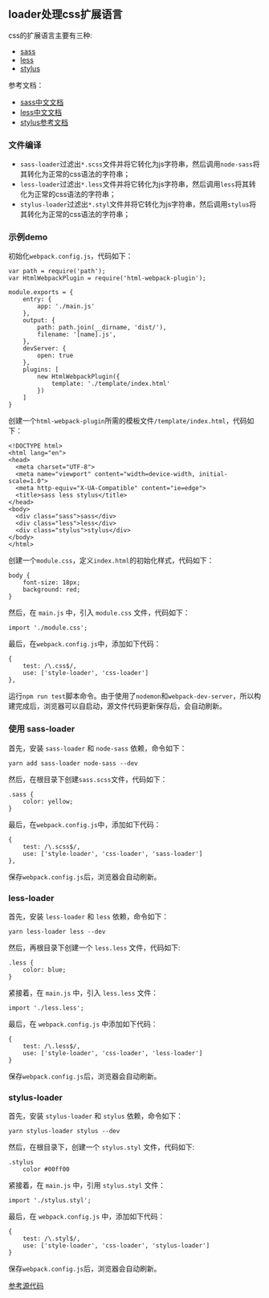 ## loader处理css扩展语言

css的扩展语言主要有三种:

* [sass](https://github.com/sass/sass)
* [less](https://github.com/less/less.js)
* [stylus](https://github.com/stylus/stylus)

参考文档：

* [sass中文文档](https://www.sass.hk/docs/)
* [less中文文档](http://lesscss.cn/)
* [stylus参考文档](http://stylus-lang.com/)

### 文件编译

* `sass-loader`过滤出`*.scss`文件并将它转化为js字符串，然后调用`node-sass`将其转化为正常的css语法的字符串；
* `less-loader`过滤出`*.less`文件并将它转化为js字符串，然后调用`less`将其转化为正常的css语法的字符串；
* `stylus-loader`过滤出`*.styl`文件并将它转化为js字符串，然后调用`stylus`将其转化为正常的css语法的字符串；

### 示例demo


初始化`webpack.config.js`，代码如下：

```
var path = require('path');
var HtmlWebpackPlugin = require('html-webpack-plugin');

module.exports = {
    entry: {
        app: './main.js'
    },
    output: {
        path: path.join(__dirname, 'dist/'),
        filename: '[name].js',
    },
    devServer: {
        open: true
    },
    plugins: [
        new HtmlWebpackPlugin({
            template: './template/index.html'
        })
    ]
}
```

创建一个`html-webpack-plugin`所需的模板文件`/template/index.html`，代码如下：

```
<!DOCTYPE html>
<html lang="en">
<head>
  <meta charset="UTF-8">
  <meta name="viewport" content="width=device-width, initial-scale=1.0">
  <meta http-equiv="X-UA-Compatible" content="ie=edge">
  <title>sass less stylus</title>
</head>
<body>
  <div class="sass">sass</div>
  <div class="less">less</div>
  <div class="stylus">stylus</div>
</body>
</html>
```

创建一个`module.css`，定义`index.html`的初始化样式，代码如下：

```
body {
    font-size: 18px;
    background: red;
}
```

然后，在 `main.js` 中，引入 `module.css` 文件，代码如下：

```
import './module.css';
```

最后，在`webpack.config.js`中，添加如下代码：

```
{
    test: /\.css$/,
    use: ['style-loader', 'css-loader']
},
```

运行`npm run test`脚本命令。由于使用了`nodemon`和`webpack-dev-server`，所以构建完成后，浏览器可以自启动，源文件代码更新保存后，会自动刷新。


### 使用 sass-loader

首先，安装 `sass-loader` 和 `node-sass` 依赖，命令如下：

```
yarn add sass-loader node-sass --dev
```

然后，在根目录下创建`sass.scss`文件，代码如下：

```
.sass {
    color: yellow;
}
```

最后，在`webpack.config.js`中，添加如下代码：

```
{
    test: /\.scss$/,
    use: ['style-loader', 'css-loader', 'sass-loader']
},
```

保存`webpack.config.js`后，浏览器会自动刷新。

### less-loader

首先，安装 `less-loader` 和 `less` 依赖，命令如下：

```
yarn less-loader less --dev
```

然后，再根目录下创建一个 `less.less` 文件，代码如下:

```
.less {
    color: blue;
}
```

紧接着，在 `main.js` 中，引入 `less.less` 文件：

```
import './less.less';
```

最后，在 `webpack.config.js` 中添加如下代码：

```
{
	test: /\.less$/,
	use: ['style-loader', 'css-loader', 'less-loader']
}
```

保存`webpack.config.js`后，浏览器会自动刷新。

### stylus-loader

首先，安装 `stylus-loader` 和 `stylus` 依赖，命令如下：

```
yarn stylus-loader stylus --dev
```

然后，在根目录下，创建一个 `stylus.styl` 文件，代码如下:

```
.stylus
    color #00ff00
```

紧接着，在 `main.js` 中，引用 `stylus.styl` 文件：

```
import './stylus.styl';
```

最后，在 `webpack.config.js` 中，添加如下代码：

```
{
	test: /\.styl$/,
	use: ['style-loader', 'css-loader', 'stylus-loader']
}
```

保存`webpack.config.js`后，浏览器会自动刷新。


[参考源代码](https://github.com/lvzhenbang/webpack-learning/tree/master/demo/example-3)
